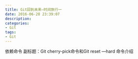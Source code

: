 ```yaml
---
title: Git回到未来—时间旅行一
date: 2016-06-28 23:39:07
description:
categories:
- Git
tags:
- Git
---
```


依赖命令
副标题：Git cherry-pick命令和Git reset —hard 命令介绍
